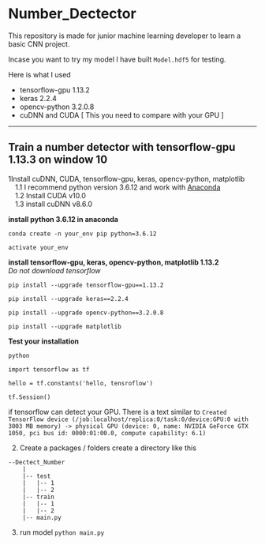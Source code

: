 # Number_Dectector
This repository is made for junior machine learning developer to learn a basic CNN project.

Incase you want to try my model I have built `Model.hdf5` for testing.

Here is what I used
* tensorflow-gpu 1.13.2
* keras 2.2.4
* opencv-python 3.2.0.8
* cuDNN and CUDA [ This you need to compare with your GPU ]

***

## Train a number detector with tensorflow-gpu 1.13.3 on window 10
1Install cuDNN, CUDA, tensorflow-gpu, keras, opencv-python, matplotlib <br />
&emsp;1.1 I recommend python version 3.6.12 and work with [Anaconda](https://www.anaconda.com/products/distribution) <br />
&emsp;1.2 Install CUDA v10.0 <br />
&emsp;1.3 install cuDNN v8.6.0 <br />

**install python 3.6.12 in anaconda**
```
conda create -n your_env pip python=3.6.12
```
```
activate your_env
```

**install tensorflow-gpu, keras, opencv-python, matplotlib 1.13.2**<br />
*Do not download tensorflow*
```
pip install --upgrade tensorflow-gpu==1.13.2
```
```
pip install --upgrade keras==2.2.4
```
```
pip install --upgrade opencv-python==3.2.0.8
```
```
pip install --upgrade matplotlib
```

**Test your installation**
```
python
```
```
import tensorflow as tf
```
```
hello = tf.constants('hello, tensroflow')
```
```
tf.Session()
```
if tensorflow can detect your GPU. There is a text similar to `Created TensorFlow device (/job:localhost/replica:0/task:0/device:GPU:0 with 3003 MB memory) -> physical GPU (device: 0, name: NVIDIA GeForce GTX 1050, pci bus id: 0000:01:00.0, compute capability: 6.1)`

2. Create a packages / folders
create a directory like this
```
--Dectect_Number
    |
    |-- test
    |   |-- 1
    |   |-- 2
    |-- train
    |   |-- 1
    |   |-- 2
    |-- main.py
```

3. run model
```python main.py```